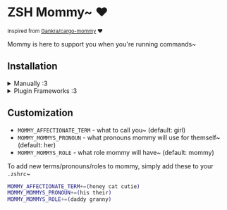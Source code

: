 # ZSH Mommy~ ❤️

<sup>Inspired from [Gankra/cargo-mommy](https://github.com/Gankra/cargo-mommy) ❤️</sup>

Mommy is here to support you when you're running commands~

## Installation

<details>
  <summary>Manually :3</summary>

  Clone the Git repository~

  ```sh
  git clone https://github.com/tuhanayim/zsh-mommy.git
  ```

  Source it to your `.zshrc`~

  ```sh
  echo 'source "${(q-)PWD}/zsh-mommy/zsh-mommy.zsh"' >>${ZDOTDIR:-$HOME}/.zshrc
  ```

  And reload your shell~
</details>

<details>
  <summary>Plugin Frameworks :3</summary>

  ### Oh My ZSH

  Clone Git repository into `~/.oh-my-zsh/custom`~

  ```sh
  git clone https://github.com/tuhanayim/zsh-mommy.git ${ZSH_CUSTOM:-~/.oh-my-zsh/custom}/plugins/zsh-mommy
  ```

  Add plugin to `plugins` variable in `.zshrc`~

  ```sh
  plugins=(zsh-mommy)
  ```

  ### zimfw

  Add `zmodule tuhanayim/zsh-mommy` to your `.zimrc` and run `zimfw install`~

  ### zgen/zplugin

  Add `zgen/zplugin load tuhanayim/zsh-mommy` to your `.zshrc`~

  ### Antigen

  Add `antigen bundle tuhanayim/zsh-mommy` to your `.zshrc`~
</details>

## Customization

- `MOMMY_AFFECTIONATE_TERM` - what to call you~ (default: girl)
- `MOMMY_MOMMYS_PRONOUN` - what pronouns mommy will use for themself~ (default: her)
- `MOMMY_MOMMYS_ROLE` - what role mommy will have~ (default: mommy)

To add new terms/pronouns/roles to mommy, simply add these to your `.zshrc`~

```sh
MOMMY_AFFECTIONATE_TERM+=(honey cat cutie)
MOMMY_MOMMYS_PRONOUN+=(his their)
MOMMY_MOMMYS_ROLE+=(daddy granny)
```
